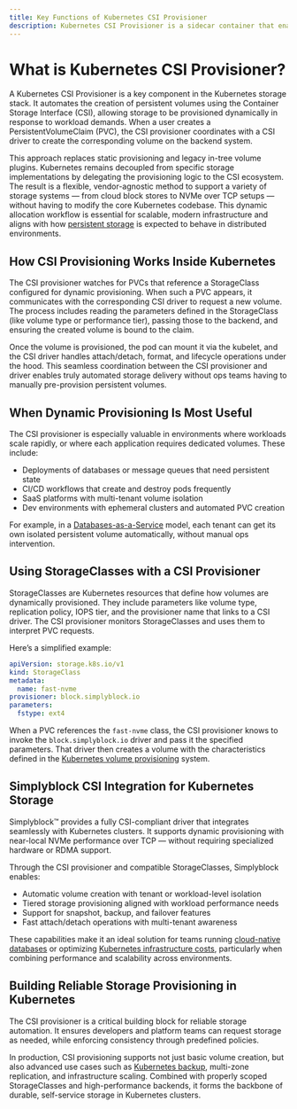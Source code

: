 ```yaml
---
title: Key Functions of Kubernetes CSI Provisioner
description: Kubernetes CSI Provisioner is a sidecar container that enables dynamic provisioning using CSI-compliant storage backends.
---
```

# What is Kubernetes CSI Provisioner?

A Kubernetes CSI Provisioner is a key component in the Kubernetes storage stack. It automates the creation of persistent volumes using the Container Storage Interface (CSI), allowing storage to be provisioned dynamically in response to workload demands. When a user creates a PersistentVolumeClaim (PVC), the CSI provisioner coordinates with a CSI driver to create the corresponding volume on the backend system.

This approach replaces static provisioning and legacy in-tree volume plugins. Kubernetes remains decoupled from specific storage implementations by delegating the provisioning logic to the CSI ecosystem. The result is a flexible, vendor-agnostic method to support a variety of storage systems — from cloud block stores to NVMe over TCP setups — without having to modify the core Kubernetes codebase. This dynamic allocation workflow is essential for scalable, modern infrastructure and aligns with how [persistent storage](https://en.wikipedia.org/wiki/Kubernetes#Storage) is expected to behave in distributed environments.

## How CSI Provisioning Works Inside Kubernetes

The CSI provisioner watches for PVCs that reference a StorageClass configured for dynamic provisioning. When such a PVC appears, it communicates with the corresponding CSI driver to request a new volume. The process includes reading the parameters defined in the StorageClass (like volume type or performance tier), passing those to the backend, and ensuring the created volume is bound to the claim.

Once the volume is provisioned, the pod can mount it via the kubelet, and the CSI driver handles attach/detach, format, and lifecycle operations under the hood. This seamless coordination between the CSI provisioner and driver enables truly automated storage delivery without ops teams having to manually pre-provision persistent volumes.

## When Dynamic Provisioning Is Most Useful

The CSI provisioner is especially valuable in environments where workloads scale rapidly, or where each application requires dedicated volumes. These include:

- Deployments of databases or message queues that need persistent state  
- CI/CD workflows that create and destroy pods frequently  
- SaaS platforms with multi-tenant volume isolation  
- Dev environments with ephemeral clusters and automated PVC creation  

For example, in a [Databases-as-a-Service](https://www.simplyblock.io/use-cases/databases-as-a-service/) model, each tenant can get its own isolated persistent volume automatically, without manual ops intervention.

## Using StorageClasses with a CSI Provisioner

StorageClasses are Kubernetes resources that define how volumes are dynamically provisioned. They include parameters like volume type, replication policy, IOPS tier, and the provisioner name that links to a CSI driver. The CSI provisioner monitors StorageClasses and uses them to interpret PVC requests.

Here’s a simplified example:

```yaml
apiVersion: storage.k8s.io/v1
kind: StorageClass
metadata:
  name: fast-nvme
provisioner: block.simplyblock.io
parameters:
  fstype: ext4
  ```
When a PVC references the `fast-nvme` class, the CSI provisioner knows to invoke the `block.simplyblock.io` driver and pass it the specified parameters. That driver then creates a volume with the characteristics defined in the [Kubernetes volume provisioning](https://kubernetes.io/docs/concepts/storage/persistent-volumes/#dynamic) system.


## Simplyblock CSI Integration for Kubernetes Storage

Simplyblock™ provides a fully CSI-compliant driver that integrates seamlessly with Kubernetes clusters. It supports dynamic provisioning with near-local NVMe performance over TCP — without requiring specialized hardware or RDMA support.

Through the CSI provisioner and compatible StorageClasses, Simplyblock enables:

- Automatic volume creation with tenant or workload-level isolation  
- Tiered storage provisioning aligned with workload performance needs  
- Support for snapshot, backup, and failover features  
- Fast attach/detach operations with multi-tenant awareness

These capabilities make it an ideal solution for teams running [cloud-native databases](https://www.simplyblock.io/use-cases/database-on-kubernetes/) or optimizing [Kubernetes infrastructure costs](https://www.simplyblock.io/use-cases/optimizing-kubernetes-costs/), particularly when combining performance and scalability across environments.

## Building Reliable Storage Provisioning in Kubernetes

The CSI provisioner is a critical building block for reliable storage automation. It ensures developers and platform teams can request storage as needed, while enforcing consistency through predefined policies.

In production, CSI provisioning supports not just basic volume creation, but also advanced use cases such as [Kubernetes backup](https://www.simplyblock.io/use-cases/kubernetes-backup/), multi-zone replication, and infrastructure scaling. Combined with properly scoped StorageClasses and high-performance backends, it forms the backbone of durable, self-service storage in Kubernetes clusters.


